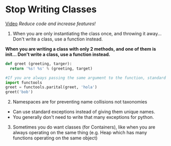 # Stop Writing Classes
[Video](http://pyvideo.org/pycon-us-2012/stop-writing-classes.html)
*Reduce code and increase features!*

1. When you are only instantiating the class once, and throwing it away... Don't write a class, use a function instead.

**When you are writing a class with only 2 methods, and one of them is init... Don't write a class, use a function instead.**

```python
def greet (greeting, targer):
  return '%s! %s' % (greeting, target)

#If you are always passing the same argument to the function, standard library has: functools
import functools
greet = functools.parital(greet, 'hola')
greet('bob')
```
2. Namespaces are for preventing name collisions not taxonomies

- Can use standard exceptions instead of giving them unique names.
- You generally don't need to write that many exceptions for python.

3. Sometimes you do want classes (for Containers), like when you are always operating on the same thing (e.g.  Heap which has many functions operating on the same object)
